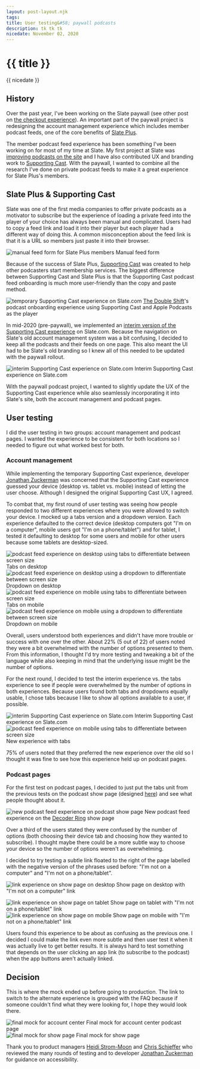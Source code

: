 ```yaml
---
layout: post-layout.njk
tags: 
title: User testing&#58; paywall podcasts
description: tk tk tk
nicedate: November 02, 2020
---
```

# {{ title }}
<p class="date">{{ nicedate }}</p>

## History

Over the past year, I've been working on the Slate paywall (see other post on [the checkout experience](/paywall-checkout)). An important part of the paywall project is redesigning the account management experience which includes member podcast feeds, one of the core benefits of [Slate Plus](https://my.slate.com/plus/).

The member podcast feed experience has been something I've been working on for most of my time at Slate. My first project at Slate was [improving podcasts on the site](/slate-podcasts) and I have also contributed UX and branding work to [Supporting Cast](https://www.supportingcast.fm). With the paywall, I wanted to combine all the research I've done on private podcast feeds to make it a great experience for Slate Plus's members. 

## Slate Plus & Supporting Cast 

Slate was one of the first media companies to offer private podcasts as a motivator to subscribe but the experience of loading a private feed into the player of your choice has always been manual and complicated. Users had to copy a feed link and load it into their player but each player had a different way of doing this. A common misconception about the feed link is that it is a URL so members just paste it into their browser. 

![manual feed form for Slate Plus members](/img/paywall_podcasts/manual_feed_loading.gif)
<span class="caption">Manual feed form</span>

Because of the success of Slate Plus, [Supporting Cast](https://www.supportingcast.fm) was created to help other podcasters start membership services. The biggest difference between Supporting Cast and Slate Plus is that the Supporting Cast podcast feed onboarding is much more user-friendly than the copy and paste method.  

<div class="mobile-img">
	<img src="/img/paywall_podcasts/onboarding_demo_double_shift.gif" alt="temporary Supporting Cast experience on Slate.com" />
	<span class="caption"><a href="https://doubleshift.supportingcast.fm/">The Double Shift</a>'s podcast onboarding experience using Supporting Cast and Apple Podcasts as the player</span> 
</div>

In mid-2020 (pre-paywall), we implemented an [interim version of the Supporting Cast experience](https://slate.com/briefing/2020/05/announcing-a-major-upgrade-to-the-slate-plus-podcast-experience.html) on Slate.com. Because the navigation on Slate's old account management system was a bit confusing, I decided to keep all the podcasts and their feeds on one page. This also meant the UI had to be Slate's old branding so I knew all of this needed to be updated with the paywall rollout.  

<div class="mobile-img">
	<img src="/img/paywall_podcasts/temp_SC_experience.gif" alt="interim Supporting Cast experience on Slate.com" />
	<span class="caption">Interim Supporting Cast experience on Slate.com</span> 
</div>

With the paywall podcast project, I wanted to slightly update the UX of the Supporting Cast experience while also seamlessly incorporating it into Slate's site, both the account management and podcast pages. 


## User testing

I did the user testing in two groups: account management and podcast pages. I wanted the experience to be consistent for both locations so I needed to figure out what worked best for both. 

### Account management

While implementing the temporary Supporting Cast experience, developer [Jonathan Zuckerman](https://twitter.com/jon47) was concerned that the Supporting Cast experience guessed your device (desktop vs. tablet vs. mobile) instead of letting the user choose. Although I designed the original Supporting Cast UX, I agreed. 

To combat that, my first round of user testing was seeing how people responded to two different experiences where you were allowed to switch your device. I mocked up a tabs version and a dropdown version. Each experience defaulted to the correct device (desktop computers got "I'm on a computer", mobile users got "I'm on a phone/tablet") and for tablet, I tested it defaulting to desktop for some users and mobile for other users because some tablets are desktop-sized. 

<div class="img-flex-wrapper">
	<div class="img-flex-50">
		<img alt="podcast feed experience on desktop using tabs to differentiate between screen size" src="/img/paywall_podcasts/1_tabs_desktop.png">
		<span class="caption">Tabs on desktop</span>
	</div>
	<div class="img-flex-50">
		<img alt="podcast feed experience on desktop using a dropdown to differentiate between screen size" src="/img/paywall_podcasts/1_dropdown_desktop.png">
		<span class="caption">Dropdown on desktop</span>
	</div>
</div>
<div class="img-flex-wrapper">
	<div class="img-flex-50">
		<img alt="podcast feed experience on mobile using tabs to differentiate between screen size" src="/img/paywall_podcasts/1_tabs_mobile.png">
		<span class="caption">Tabs on mobile</span>
	</div>
	<div class="img-flex-50">
		<img alt="podcast feed experience on mobile using a dropdown to differentiate between screen size" src="/img/paywall_podcasts/1_dropdown_mobile.png">
		<span class="caption">Dropdown on mobile</span>
	</div>
</div>

Overall, users understood both experiences and didn't have more trouble or success with one over the other. About 22% (5 out of 22) of users noted they were a bit overwhelmed with the number of options presented to them. From this information, I thought I'd try more testing and tweaking a bit of the language while also keeping in mind that the underlying issue might be the number of options. 

For the next round, I decided to test the interim experience vs. the tabs experience to see if people were overwhelmed by the number of options in both experiences. Because users found both tabs and dropdowns equally usable, I chose tabs because I like to show all options available to a user, if possible.

<div class="img-flex-wrapper">
	<div class="img-flex-50">
		<img src="/img/paywall_podcasts/temp_SC_experience.gif" alt="interim Supporting Cast experience on Slate.com" />
		<span class="caption">Interim Supporting Cast experience on Slate.com</span> 
	</div>
	<div class="img-flex-50">
		<img src="/img/paywall_podcasts/1_tabs_mobile.png" alt="podcast feed experience on mobile using tabs to differentiate between screen size" />
		<span class="caption">New experience with tabs</span>
	</div>
</div>

75% of users noted that they preferred the new experience over the old so I thought it was fine to see how this experience held up on podcast pages. 

### Podcast pages

For the first test on podcast pages, I decided to just put the tabs unit from the previous tests on the podcast show page (designed [here](/slate-podcasts)) and see what people thought about it. 

![new podcast feed experience on podcast show page](/img/paywall_podcasts/3_tabs_show_page.png)
<span class="caption">New podcast feed experience on the <a href="https://slate.com/podcasts/decoder-ring">Decoder Ring</a> show page</span>

Over a third of the users stated they were confused by the number of options (both choosing their device tab and choosing how they wanted to subscribe). I thought maybe there could be a more subtle way to choose your device so the number of options weren't as overwhelming. 

I decided to try testing a subtle link floated to the right of the page labelled with the negative version of the phrases used before: "I'm not on a computer" and "I'm not on a phone/tablet". 

![link experience on show page on desktop](/img/paywall_podcasts/4_link_desktop.png)
<span class="caption">Show page on desktop with "I'm not on a computer" link</span>

<div class="img-flex-wrapper">
	<div class="img-flex-50">
		<img src="/img/paywall_podcasts/4_link_tablet.png" alt="link experience on show page on tablet" />
		<span class="caption">Show page on tablet with "I'm not on a phone/tablet" link</span> 
	</div>
	<div class="img-flex-50">
		<img src="/img/paywall_podcasts/4_link_mobile.png" alt="link experience on show page on mobile" />
		<span class="caption">Show page on mobile with "I'm not on a phone/tablet" link</span>
	</div>
</div>

Users found this experience to be about as confusing as the previous one. I decided I could make the link even more subtle and then user test it when it was actually live to get better results. It is always hard to test something that depends on the user clicking an app link (to subscribe to the podcast) when the app buttons aren't actually linked. 


## Decision

This is where the mock ended up before going to production. The link to switch to the alternate experience is grouped with the FAQ because if someone couldn't find what they were looking for, I hope they would look there. 

<div class="img-flex-wrapper">
	<div class="img-flex-50">
		<img src="/img/paywall_podcasts/final_account_ctr.png" alt="final mock for account center" />
		<span class="caption">Final mock for account center podcast page</span> 
	</div>
	<div class="img-flex-50">
		<img src="/img/paywall_podcasts/final_show_page.png" alt="final mock for show page" />
		<span class="caption">Final mock for show page</span>
	</div>
</div>


Thank you to product managers [Heidi Strom-Moon](https://twitter.com/heidimoon) and [Chris Schieffer](https://twitter.com/cschieffer) who reviewed the many rounds of testing and to developer [Jonathan Zuckerman](https://twitter.com/jon47) for guidance on accessibility. 
